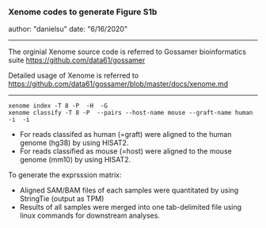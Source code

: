 ### Xenome codes to generate Figure S1b
author: "danielsu"
date: "6/16/2020"
_______

The orginial Xenome source code is referred to Gossamer bioinformatics suite https://github.com/data61/gossamer

Detailed usage of Xenome is referred to https://github.com/data61/gossamer/blob/master/docs/xenome.md

______
```
xenome index -T 8 -P  -H  -G 
xenome classify -T 8 -P  --pairs --host-name mouse --graft-name human -i  -i 
```

* For reads classifed as human (=graft) were aligned to the human genome (hg38) by using HISAT2.
* For reads classified as mouse (=host) were aligned to the mouse genome (mm10) by using HISAT2.

To generate the exprsssion matrix:
* Aligned SAM/BAM files of each samples were quantitated by using StringTie (output as TPM)
* Results of all samples were merged into one tab-delimited file using linux commands for downstream analyses.

